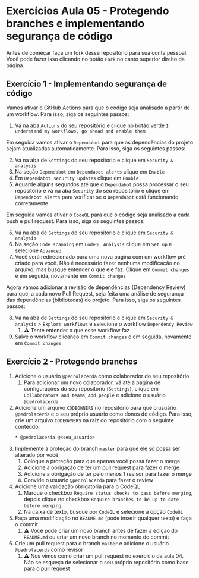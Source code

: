 # Exercícios Aula 05 - Protegendo branches e implementando segurança de código

Antes de começar faça um fork desse repositório para sua conta pessoal. Você pode fazer isso clicando no botão `Fork` no canto superior direito da página.

## Exercício 1 - Implementando segurança de código

Vamos ativar o GitHub Actions para que o código seja analisado a partir de um workflow. Para isso, siga os seguintes passos:

1. Vá na aba `Actions` do seu repositório e clique no botão verde `I understand my workflows, go ahead and enable them`

Em seguida vamos ativar o `Dependabot` para que as dependências do projeto sejam atualizadas automaticamente. Para isso, siga os seguintes passos:

2. Vá na aba de `Settings` do seu repositório e clique em `Security & analysis`
3. Na seção `Dependabot` em `Dependabot alerts` clique em `Enable`
4. Em `Dependabot security updates` clique em `Enable`
5. Aguarde alguns segundos até que o `Dependabot` possa processar o seu repositório e vá na aba `Security` do seu repositório e clique em `Dependabot alerts` para verificar se o `Dependabot` está funcionando corretamente

Em seguida vamos ativar o `CodeQL` para que o código seja analisado a cada push e pull request. Para isso, siga os seguintes passos:

5. Vá na aba de `Settings` do seu repositório e clique em `Security & analysis`
6. Na seção `Code scanning` em `CodeQL Analysis` clique em `Set up` e selecione `Advanced`
7. Você será redirecionado para uma nova página com um workflow pré criado para você. Não é necessário fazer nenhuma modificação no arquivo, mas busque entender o que ele faz. Clique em `Commit changes` e em seguida, novamente em `Commit changes`

Agora vamos adicionar a revisão de dependências (Dependency Review) para que, a cada novo Pull Request, seja feita uma análise de segurança das dependências (bibliotecas) do projeto. Para isso, siga os seguintes passos:

8. Vá na aba de `Settings` do seu repositório e clique em `Security & analysis` > `Explore workflows` e selecione o workflow `Dependency Review`
   1. :warning: Tente entender o que esse workflow faz
9.  Salve o workflow clicanco em `Commit changes` e em seguida, novamente em `Commit changes`

## Exercício 2 - Protegendo branches

1. Adicione o usuário `@pedrolacerda` como colaborador do seu repositório
   1. Para adicionar um novo colaborador, vá até a página de configurações do seu repositório (`Settings`), clique em `Collaborators and teams`, `Add people` e adicione o usuário `@pedrolacerda`
2. Adicione um arquivo `CODEOWNERS` no repositório para que o usuário `@pedrolacerda` e o seu próprio usuário como donos do código. Para isso, crie um arquivo `CODEOWNERS` na raiz do repositório com o seguinte conteúdo:
   ```
   * @pedrolacerda @<seu_usuario>
   ```
3. Implemente a proteção do branch `master` para que ele só possa ser alterado por você
   1. Coloque a proteção para que apenas você possa fazer o merge
   2. Adicione a obrigação de ter um pull request para fazer o merge
   3. Adicione a obrigação de ter pelo menos 1 revisor para fazer o merge
   4. Convide o usuário `@pedrolacerda` para fazer o review
4. Adicione uma validação obrigatória para o CodeQL
   1. Marque o checkbox `Require status checks to pass before merging`, depois clique no checkbox `Require branches to be up to date before merging`.
   2. Na caixa de texto, busque por `CodeQL` e selecione a opção `CodeQL`
5. Faça uma modificação no `README.md` (pode inserir qualquer texto) e faça o commit
   1. :warning: Você pode criar um novo branch antes de fazer a ediçao do `README.md` ou criar um novo branch no momento do commit
6. Crie um pull request para o branch `master` e adicione o usuário `@pedrolacerda` como revisor
   1. :warning: Nos vimos como criar um pull request no exercício da aula 04. Não se esqueça de selecionar o seu próprio repositório como base para o pull request